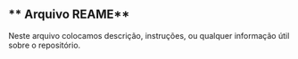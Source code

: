 ## ** Arquivo REAME**
Neste arquivo colocamos descrição, instruções, ou qualquer informação útil sobre o repositório.
